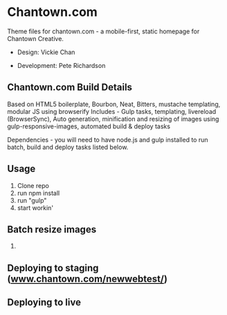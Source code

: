 # Chantown.com
Theme files for chantown.com - a mobile-first, static homepage for Chantown Creative.

- Design:  Vickie Chan

- Development: Pete Richardson


## Chantown.com Build Details
Based on HTML5 boilerplate, Bourbon, Neat, Bitters, mustache templating, modular JS using browserify
Includes - Gulp tasks, templating, livereload (BrowserSync), Auto generation, minification and resizing of images using gulp-responsive-images, automated build & deploy tasks

Dependencies - you will need to have node.js and gulp installed to run batch, build and deploy tasks listed below.

## Usage

1. Clone repo
2. run npm install
3. run "gulp"
4. start workin' 

## Batch resize images


1. 


## Deploying to staging   (www.chantown.com/newwebtest/)


## Deploying to live 


